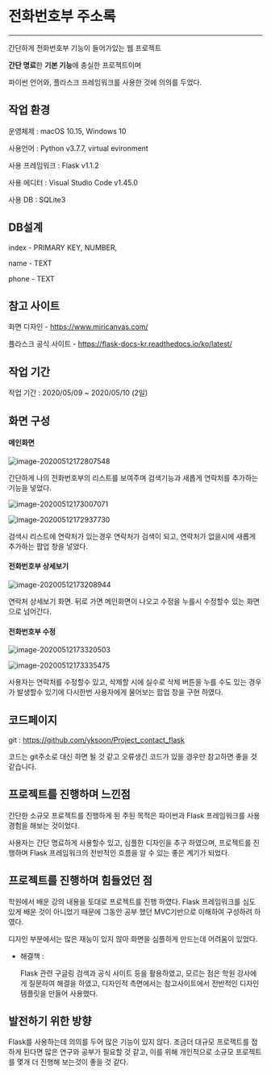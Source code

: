 # 전화번호부 주소록

---

간단하게 전화번호부 기능이 들어가있는 웹 프로젝트

**간단 명료**한 **기본 기능**에 충실한 프로젝트이며

파이썬 언어와, 플라스크 프레임워크를 사용한 것에 의의를 두었다.



## 작업 환경

운영체제 : macOS 10.15, Windows 10

사용언어 : Python v3.7.7, virtual evironment

사용 프레임워크 : Flask v1.1.2

사용 에디터 : Visual Studio Code v1.45.0

사용 DB : SQLite3



## DB설계

index - PRIMARY KEY, NUMBER, 

name - TEXT

phone - TEXT



## 참고 사이트

화면 디자인 - https://www.miricanvas.com/

플라스크 공식 사이트 - https://flask-docs-kr.readthedocs.io/ko/latest/



## 작업 기간

작업 기간 : 2020/05/09 ~ 2020/05/10 (2일)



## 화면 구성

#### 메인화면 

![image-20200512172807548](https://user-images.githubusercontent.com/62881936/81789719-5765f780-953f-11ea-8682-e621511e3c65.png)

간단하게 나의 전화번호부의 리스트를 보여주며 검색기능과 새롭게 연락처를 추가하는 기능을 넣었다.

![image-20200512173007071](https://user-images.githubusercontent.com/62881936/81789733-5d5bd880-953f-11ea-940f-ea9d427062f0.png)

![image-20200512172937730](https://user-images.githubusercontent.com/62881936/81789731-5cc34200-953f-11ea-97d0-fd967f2138de.png)

검색시 리스트에 연락처가 있는경우 연락처가 검색이 되고, 연락처가 없을시에 새롭게 추가하는 팝업 창을 넣었다.



#### 전화번호부 상세보기

![image-20200512173208944](https://user-images.githubusercontent.com/62881936/81789735-5df46f00-953f-11ea-9d19-c5a8a8c4b88b.png)

연락처 상세보기 화면. 뒤로 가면 메인화면이 나오고 수정을 누를시 수정할수 있는 화면으로 넘어간다.



#### 전화번호부 수정

![image-20200512173320503](https://user-images.githubusercontent.com/62881936/81789737-5df46f00-953f-11ea-806b-fcebc86c6f60.png)

![image-20200512173335475](https://user-images.githubusercontent.com/62881936/81789739-5e8d0580-953f-11ea-8d5c-e1e11c9571e2.png)

사용자는 연락처를 수정할수 있고, 삭제할 시에 실수로 삭제 버튼을 누를 수도 있는 경우가 발생할수 있기에 다시한번 사용자에게 물어보는 팝업 창을 구현 하였다.



## 코드페이지

git : https://github.com/yksoon/Project_contact_flask

코드는 git주소로 대신 하면 될 것 같고 오류생긴 코드가 있을 경우만 참고하면 좋을 것 같습니다.



## 프로젝트를 진행하며 느낀점

간단한 소규모 프로젝트를 진행하게 된 주된 목적은 파이썬과 Flask 프레임워크를 사용경험을 해보는 것이었다.

사용자는 간단 명료하게 사용할수 있고, 심플한 디자인을 추구 하였으며, 프로젝트를 진행하며 Flask 프레임워크의 전반적인 흐름을 알 수 있는 좋은 계기가 되었다.



## 프로젝트를 진행하며 힘들었던 점

학원에서 배운 강의 내용을 토대로 프로젝트를 진행 하였다. Flask 프레임워크를 심도 있게 배운 것이 아니었기 때문에 그동안 공부 했던 MVC기반으로 이해하여 구성하려 하였다.

디자인 부분에서는 많은 재능이 있지 않아 화면을 심플하게 만드는데 어려움이 있었다.

- 해결책 :

  Flask 관련 구글링 검색과 공식 사이트 등을 활용하였고, 모르는 점은 학원 강사에게 질문하여 해결을 하였고, 디자인적 측면에서는 참고사이트에서 전반적인 디자인 템플릿을 만들어 사용했다.



## 발전하기 위한 방향

Flask를 사용하는데 의의를 두어 많은 기능이 있지 않다. 조금더 대규모 프로젝트를 접하게 된다면 많은 연구와 공부가 필요할 것 같고, 이를 위해 개인적으로 소규모 프로젝트를 몇개 더 진행해 보는것이 좋을 것 같다.
